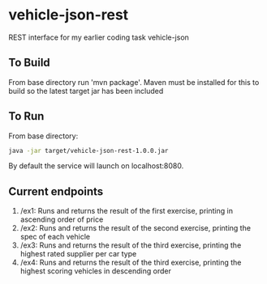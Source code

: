 # vehicle-json-rest

REST interface for my earlier coding task vehicle-json

## To Build
From base directory run 'mvn package'. Maven must be installed for this to build so the latest target jar has been included

## To Run
From base directory:
```bash
java -jar target/vehicle-json-rest-1.0.0.jar
```

By default the service will launch on localhost:8080.

## Current endpoints
1. /ex1: Runs and returns the result of the first exercise, printing in ascending order of price
2. /ex2: Runs and returns the result of the second exercise, printing the spec of each vehicle
3. /ex3: Runs and returns the result of the third exercise, printing the highest rated supplier per car type
4. /ex4: Runs and returns the result of the third exercise, printing the highest scoring vehicles in descending order
